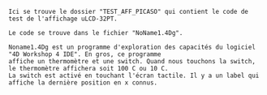 


    Ici se trouve le dossier "TEST_AFF_PICASO" qui contient le code de test de l'affichage uLCD-32PT.

    Le code se trouve dans le fichier "NoName1.4Dg".

    Noname1.4Dg est un programme d'exploration des capacités du logiciel "4D Workshop 4 IDE". En gros, ce programme
    affiche un thermomètre et une switch. Quand nous touchons la switch, le thermomètre affichera soit 100 C ou 10 C.
    La switch est activé en touchant l'écran tactile. Il y a un label qui affiche la dernière position en x connus.
